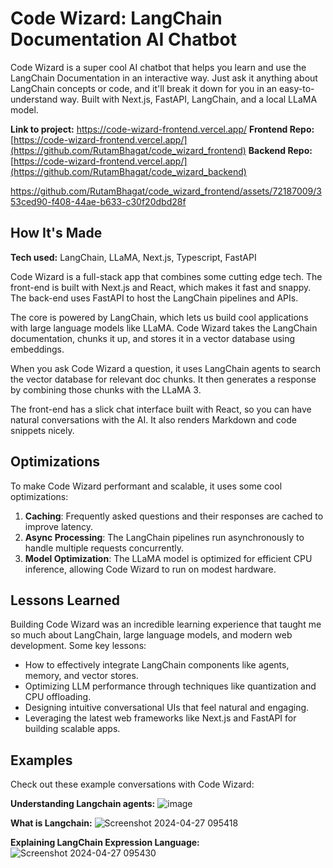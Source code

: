 # Code Wizard: LangChain Documentation AI Chatbot

Code Wizard is a super cool AI chatbot that helps you learn and use the LangChain Documentation in an interactive way. Just ask it anything about LangChain concepts or code, and it'll break it down for you in an easy-to-understand way. Built with Next.js, FastAPI, LangChain, and a local LLaMA model.

**Link to project:** https://code-wizard-frontend.vercel.app/
**Frontend Repo:** [https://code-wizard-frontend.vercel.app/](https://github.com/RutamBhagat/code_wizard_frontend)
**Backend Repo:** [https://code-wizard-frontend.vercel.app/](https://github.com/RutamBhagat/code_wizard_backend)


https://github.com/RutamBhagat/code_wizard_frontend/assets/72187009/353ced90-f408-44ae-b633-c30f20dbd28f


## How It's Made

**Tech used:** LangChain, LLaMA, Next.js, Typescript, FastAPI

Code Wizard is a full-stack app that combines some cutting edge tech. The front-end is built with Next.js and React, which makes it fast and snappy. The back-end uses FastAPI to host the LangChain pipelines and APIs.

The core is powered by LangChain, which lets us build cool applications with large language models like LLaMA. Code Wizard takes the LangChain documentation, chunks it up, and stores it in a vector database using embeddings.

When you ask Code Wizard a question, it uses LangChain agents to search the vector database for relevant doc chunks. It then generates a response by combining those chunks with the LLaMA 3.

The front-end has a slick chat interface built with React, so you can have natural conversations with the AI. It also renders Markdown and code snippets nicely.

## Optimizations

To make Code Wizard performant and scalable, it uses some cool optimizations:

1. **Caching**: Frequently asked questions and their responses are cached to improve latency.
2. **Async Processing**: The LangChain pipelines run asynchronously to handle multiple requests concurrently.
3. **Model Optimization**: The LLaMA model is optimized for efficient CPU inference, allowing Code Wizard to run on modest hardware.

## Lessons Learned

Building Code Wizard was an incredible learning experience that taught me so much about LangChain, large language models, and modern web development. Some key lessons:

- How to effectively integrate LangChain components like agents, memory, and vector stores.
- Optimizing LLM performance through techniques like quantization and CPU offloading.
- Designing intuitive conversational UIs that feel natural and engaging.
- Leveraging the latest web frameworks like Next.js and FastAPI for building scalable apps.

## Examples

Check out these example conversations with Code Wizard:

**Understanding Langchain agents:**
![image](https://github.com/RutamBhagat/code_wizard_backend/assets/72187009/c712f75d-00dd-4c15-a8f9-034c55f43b28)

**What is Langchain:**
![Screenshot 2024-04-27 095418](https://github.com/RutamBhagat/code_wizard_backend/assets/72187009/38f3bcd2-e135-487b-a81e-5563302f7b04)

**Explaining LangChain Expression Language:**
![Screenshot 2024-04-27 095430](https://github.com/RutamBhagat/code_wizard_backend/assets/72187009/fb16a35e-d619-4332-a3c1-3cc211069c1f)

